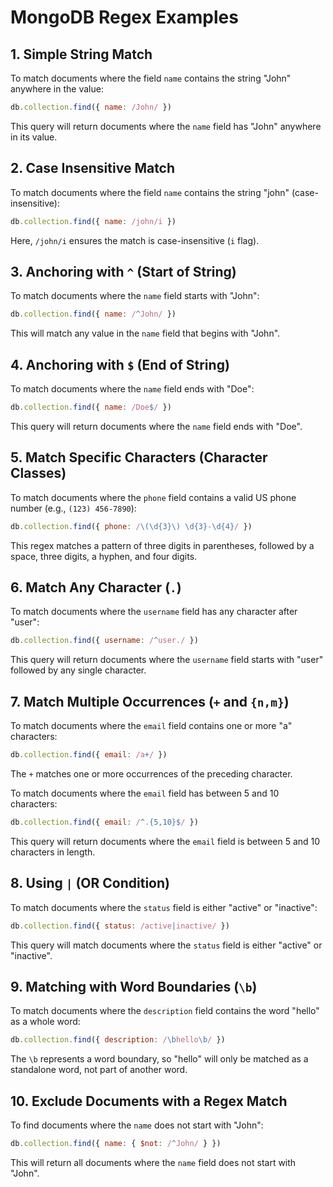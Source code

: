 
# MongoDB Regex Examples


## 1. Simple String Match

To match documents where the field `name` contains the string "John" anywhere in the value:

```javascript
db.collection.find({ name: /John/ })
```

This query will return documents where the `name` field has "John" anywhere in its value.

## 2. Case Insensitive Match

To match documents where the field `name` contains the string "john" (case-insensitive):

```javascript
db.collection.find({ name: /john/i })
```

Here, `/john/i` ensures the match is case-insensitive (`i` flag).

## 3. Anchoring with `^` (Start of String)

To match documents where the `name` field starts with "John":

```javascript
db.collection.find({ name: /^John/ })
```

This will match any value in the `name` field that begins with "John".

## 4. Anchoring with `$` (End of String)

To match documents where the `name` field ends with "Doe":

```javascript
db.collection.find({ name: /Doe$/ })
```

This query will return documents where the `name` field ends with "Doe".

## 5. Match Specific Characters (Character Classes)

To match documents where the `phone` field contains a valid US phone number (e.g., `(123) 456-7890`):

```javascript
db.collection.find({ phone: /\(\d{3}\) \d{3}-\d{4}/ })
```

This regex matches a pattern of three digits in parentheses, followed by a space, three digits, a hyphen, and four digits.

## 6. Match Any Character (`.`)

To match documents where the `username` field has any character after "user":

```javascript
db.collection.find({ username: /^user./ })
```

This query will return documents where the `username` field starts with "user" followed by any single character.

## 7. Match Multiple Occurrences (`+` and `{n,m}`)

To match documents where the `email` field contains one or more "a" characters:

```javascript
db.collection.find({ email: /a+/ })
```

The `+` matches one or more occurrences of the preceding character.

To match documents where the `email` field has between 5 and 10 characters:

```javascript
db.collection.find({ email: /^.{5,10}$/ })
```

This query will return documents where the `email` field is between 5 and 10 characters in length.

## 8. Using `|` (OR Condition)

To match documents where the `status` field is either "active" or "inactive":

```javascript
db.collection.find({ status: /active|inactive/ })
```

This query will match documents where the `status` field is either "active" or "inactive".

## 9. Matching with Word Boundaries (`\b`)

To match documents where the `description` field contains the word "hello" as a whole word:

```javascript
db.collection.find({ description: /\bhello\b/ })
```

The `\b` represents a word boundary, so "hello" will only be matched as a standalone word, not part of another word.

## 10. Exclude Documents with a Regex Match

To find documents where the `name` does not start with "John":

```javascript
db.collection.find({ name: { $not: /^John/ } })
```

This will return all documents where the `name` field does not start with "John".
